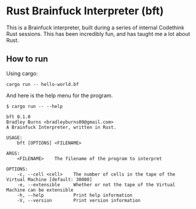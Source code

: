 # Rust Brainfuck Interpreter (bft)

This is a Brainfuck interpreter, built during a series of internal Codethink
Rust sessions. This has been incredibly fun, and has taught me a lot about Rust.

## How to run

Using cargo:

```console
cargo run -- hello-world.bf
```

And here is the help menu for the program.

```console
$ cargo run -- --help

bft 0.1.0
Bradley Burns <bradleyburns00@gmail.com>
A Brainfuck Interpreter, written in Rust.

USAGE:
    bft [OPTIONS] <FILENAME>

ARGS:
    <FILENAME>    The filename of the program to interpret

OPTIONS:
    -c, --cell <cell>    The number of cells in the tape of the Virtual Machine [default: 30000]
    -e, --extensible     Whether or not the tape of the Virtual Machine can be extensible
    -h, --help           Print help information
    -V, --version        Print version information
```
